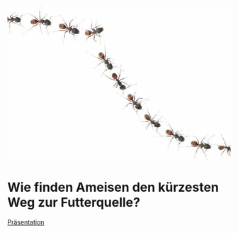 ![](docs/ameisen05.png)
# Wie finden Ameisen den kürzesten Weg zur Futterquelle?

[Präsentation](https://toniwlk.github.io/wseminar-ants/docs/double_bridge.html)
